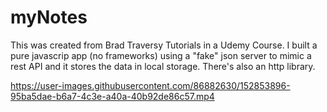 # myNotes
This was created from Brad Traversy Tutorials in a Udemy Course.
I built a pure javascrip app (no frameworks) using a "fake" json server to mimic a rest API and it stores the data in local storage. There's also an http library.






https://user-images.githubusercontent.com/86882630/152853896-95ba5dae-b6a7-4c3e-a40a-40b92de86c57.mp4


